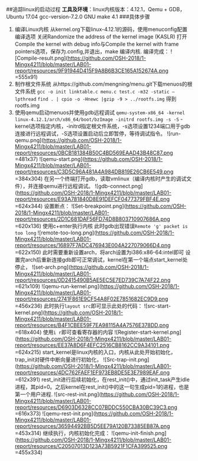 ##追踪linux的启动过程
**工具及环境**：linux内核版本：4.12.1，Qemu + GDB， Ubuntu 17.04 gcc-version-7.2.0 GNU make 4.1
###具体步骤
1. 编译Linux内核
  从kernel.org下载linux-4.12.1的源码，使用menuconfig配置编译选项
  关闭Randomize the address of the kernel image (KASLR) 
  打开Compile the kernel with debug info与Compile the kernel with frame pointers选项，保存为.config,并退出，make 编译内核.
  编译完成：
  ![Compile-result.png](https://github.com/OSH-2018/1-Mingx4211/blob/master/LAB01-report/resources/9F91944D415F9A8B6B3CE165A152674A.png =555x91)
2. 制作根文件系统
  从https://github.com/mengning/menu.git下载menuos的根文件系统
  `gcc -o init linktable.c menu.c test.c -m32 -static –lpthread`
  `find . | cpio -o -Hnewc |gzip -9 > ../rootfs.img`
  得到rootfs.img
3. 使用qemu启动menuos并使用gdb远程调试
  `qemu-system-x86_64 -kernel linux-4.12.1/arch/x86_64/boot/bzImage -initrd rootfs.img -s -S`
  -kernel选项指定内核，-initrd指定根文件系统，-s选项设置1234端口用于gdb连接进行远程调试，-S选项设置启动后立即暂停，等待调试指令。
  ![run-qemu.png](https://github.com/OSH-2018/1-Mingx4211/blob/master/LAB01-report/resources/0BCB181384B50C4BD569EAAD43B48C87.png =481x37)
  ![qemu-start.png](https://github.com/OSH-2018/1-Mingx4211/blob/master/LAB01-report/resources/C3D5C96A481A4A984DB819E26CB6E549.png =384x304)
  在另一个终端打开gdb，读取vmlinux（编译内核时产生的调试文件），并连接qemu进行远程调试。
  ![gdb-connect.png](https://github.com/OSH-2018/1-Mingx4211/blob/master/LAB01-report/resources/E93A781840D8E91DEFCF0477379FBF4E.png =624x344)
  设置断点：
  ![Set-breakpoint.png](https://github.com/OSH-2018/1-Mingx4211/blob/master/LAB01-report/resources/2D1C681DAF56FD74D8B803710907686A.png =620x136)
  使用c+enter执行内核
  此时gdb出现错误`Remote 'g' packet is too long`
  ![remote-too-long.png](https://github.com/OSH-2018/1-Mingx4211/blob/master/LAB01-report/resources/16897F7ADC476943E004A227079066D4.png =622x150)
  此时需要重新设置arch，将arch设置为i386:x86-64:intel即可
  设置完arch后重新连接gdb即可正常调试，kernel在第一个端点start_kernel处停止，
  ![set-arch.png](https://github.com/OSH-2018/1-Mingx4211/blob/master/LAB01-report/resources/0D2415490B5AE5EC5E7ED739C7A74F22.png =621x109)
  ![qemu-run-kernel.png](https://github.com/OSH-2018/1-Mingx4211/blob/master/LAB01-report/resources/2741F861E9CF54A8F02E7851682EC9D9.png =456x236)
  此时执行`layout src`即可显示此处的代码：
  ![src-start-kernel.png](https://github.com/OSH-2018/1-Mingx4211/blob/master/LAB01-report/resources/B4F1CBEE59F7EA98115A4A7576E378DD.png =618x404)
  使用`i r`即可查看寄存器的内容
  ![Register-start-kernel.png](https://github.com/OSH-2018/1-Mingx4211/blob/master/LAB01-report/resources/EE37A8D6F4EFC2516CB8162CC9A34101.png =624x215)
  start_kernel是linux内核的入口，内核从此处开始初始化，
  trap_init对硬件中断向量进行初始化，
  ![Src-trap-init.png](https://github.com/OSH-2018/1-Mingx4211/blob/master/LAB01-report/resources/4DC762FAEF1EF973EB8DE5E3E7989EAF.png =612x391)
  rest\_init进行后续初始化，在rest\_init()中，通过init\_task产生idle进程，其pid=0。之后kernel在rest\_init()中的这一句生成pid=1的进程，也是第一个用户进程.
  ![src-rest-init.png](https://github.com/OSH-2018/1-Mingx4211/blob/master/LAB01-report/resources/D6903D6328CC07BDDC550CBA30BC39C3.png =616x373)
  ![qemu-rest-init.png](https://github.com/OSH-2018/1-Mingx4211/blob/master/LAB01-report/resources/36594492BB5D5EE79A120B73385EB87A.png =453x314)
  继续执行，内核初始化完成：
  ![qemu-init-finish.png](https://github.com/OSH-2018/1-Mingx4211/blob/master/LAB01-report/resources/C20507013D123A73B5921F1CFA399525.png =455x334)

